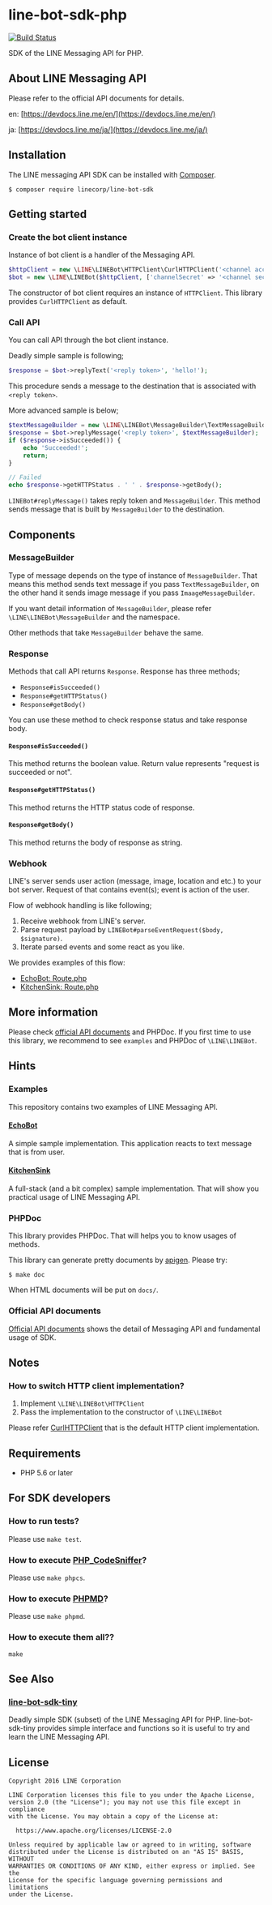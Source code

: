 line-bot-sdk-php
==

[![Build Status](https://travis-ci.org/line/line-bot-sdk-php.svg?branch=master)](https://travis-ci.org/line/line-bot-sdk-php)

SDK of the LINE Messaging API for PHP.

About LINE Messaging API
--

Please refer to the official API documents for details.

en: [https://devdocs.line.me/en/](https://devdocs.line.me/en/)

ja: [https://devdocs.line.me/ja/](https://devdocs.line.me/ja/)

Installation
--

The LINE messaging API SDK can be installed with [Composer](https://getcomposer.org/).

```
$ composer require linecorp/line-bot-sdk
```

Getting started
--

### Create the bot client instance

Instance of bot client is a handler of the Messaging API.

```php
$httpClient = new \LINE\LINEBot\HTTPClient\CurlHTTPClient('<channel access token>');
$bot = new \LINE\LINEBot($httpClient, ['channelSecret' => '<channel secret>']);
```

The constructor of bot client requires an instance of `HTTPClient`.
This library provides `CurlHTTPClient` as default.

### Call API

You can call API through the bot client instance.

Deadly simple sample is following;

```php
$response = $bot->replyText('<reply token>', 'hello!');
```

This procedure sends a message to the destination that is associated with `<reply token>`.

More advanced sample is below;

```php
$textMessageBuilder = new \LINE\LINEBot\MessageBuilder\TextMessageBuilder('hello');
$response = $bot->replyMessage('<reply token>', $textMessageBuilder);
if ($response->isSucceeded()) {
    echo 'Succeeded!';
    return;
}

// Failed
echo $response->getHTTPStatus . ' ' . $response->getBody();
```

`LINEBot#replyMessage()` takes reply token and `MessageBuilder`.
This method sends message that is built by `MessageBuilder` to the destination.

Components
--

### MessageBuilder

Type of message depends on the type of instance of `MessageBuilder`.
That means this method sends text message if you pass `TextMessageBuilder`,
on the other hand it sends image message if you pass `ImaageMessageBuilder`.

If you want detail information of `MessageBuilder`, please refer `\LINE\LINEBot\MessageBuilder` and the namespace.

Other methods that take `MessageBuilder` behave the same.

### Response

Methods that call API returns `Response`.  Response has three methods;

- `Response#isSucceeded()`
- `Response#getHTTPStatus()`
- `Response#getBody()`

You can use these method to check response status and take response body.

#### `Response#isSucceeded()`

This method returns the boolean value. Return value represents "request is succeeded or not".

#### `Response#getHTTPStatus()`

This method returns the HTTP status code of response.

#### `Response#getBody()`

This method returns the body of response as string.

### Webhook

LINE's server sends user action (message, image, location and etc.) to your bot server.
Request of that contains event(s); event is action of the user.

Flow of webhook handling is like following;

1. Receive webhook from LINE's server.
2. Parse request payload by `LINEBot#parseEventRequest($body, $signature)`.
3. Iterate parsed events and some react as you like.

We provides examples of this flow:

- [EchoBot: Route.php](/examples/EchoBot/src/LINEBot/EchoBot/Route.php)
- [KitchenSink: Route.php](/examples/KitchenSink/src/LINEBot/KitchenSink/Route.php)

More information
--

Please check [official API documents](#about-line-messaging-api) and PHPDoc.
If you first time to use this library, we recommend to see `examples` and PHPDoc of `\LINE\LINEBot`.

Hints
--

### Examples

This repository contains two examples of LINE Messaging API.

#### [EchoBot](/examples/EchoBot)

A simple sample implementation. This application reacts to text message that is from user.

#### [KitchenSink](/examples/KitchenSink)

A full-stack (and a bit complex) sample implementation. That will show you practical usage of LINE Messaging API.

### PHPDoc

This library provides PHPDoc. That will helps you to know usages of methods.

This library can generate pretty documents by [apigen](http://www.apigen.org/). Please try:

```
$ make doc
```

When HTML documents will be put on `docs/`.

### Official API documents

[Official API documents](#about-line-messaging-api) shows the detail of Messaging API and fundamental usage of SDK.

Notes
--

### How to switch HTTP client implementation?

1. Implement `\LINE\LINEBot\HTTPClient`
2. Pass the implementation to the constructor of `\LINE\LINEBot`

Please refer [CurlHTTPClient](/src/LINEBot/HTTPClient/CurlHTTPClient.php) that is the default HTTP client implementation.

Requirements
--

- PHP 5.6 or later

For SDK developers
--

### How to run tests?

Please use `make test`.

### How to execute [PHP_CodeSniffer](https://github.com/squizlabs/PHP_CodeSniffer)?

Please use `make phpcs`.

### How to execute [PHPMD](https://phpmd.org/)?

Please use `make phpmd`.

### How to execute them all??

`make`

See Also
--

### [line-bot-sdk-tiny](./line-bot-sdk-tiny)

Deadly simple SDK (subset) of the LINE Messaging API for PHP.
line-bot-sdk-tiny provides simple interface and functions so it is useful to try and learn the LINE Messaging API.

License
--

```
Copyright 2016 LINE Corporation

LINE Corporation licenses this file to you under the Apache License,
version 2.0 (the "License"); you may not use this file except in compliance
with the License. You may obtain a copy of the License at:

  https://www.apache.org/licenses/LICENSE-2.0

Unless required by applicable law or agreed to in writing, software
distributed under the License is distributed on an "AS IS" BASIS, WITHOUT
WARRANTIES OR CONDITIONS OF ANY KIND, either express or implied. See the
License for the specific language governing permissions and limitations
under the License.
```

